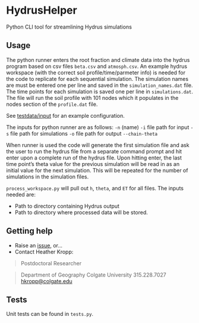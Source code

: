 # HydrusHelper
Python CLI tool for streamlining Hydrus simulations

## Usage
The python runner enters the root fraction and climate data into the hydrus
program based on csv files ``beta.csv`` and ``atmosph.csv``. An example hydrus
workspace (with the correct soil profile/time/parmeter info) is needed for the
code to replicate for each sequential simulation. The simulation names are must
be entered one per line and saved in the ``simulation_names.dat`` file. The time
points for each simulation is saved one per line in ``simulations.dat``.
The file will run the soil profile with 101 nodes which it populates in the
nodes section of the ``profile.dat`` file.

See [testdata/input](testdata/input) for an example configuration.

The inputs for python runner are as follows:
``-n`` (name)
``-i`` file path for input
``-s`` file path for simulations
``-o`` file path for output
``--chain-theta``

When runner is used the code will generate the first simulation file and ask the
user to run the hydrus file from a separate command prompt and hit enter upon a
complete run of the hydrus file. Upon hitting enter, the last time point’s
theta value for the previous simulation will be read in as an initial value for
the next simulation. This will be repeated for the number of simulations in the
simulation files.

``process_workspace.py`` will pull out ``h``, ``theta``, and ``ET`` for all
files. The inputs needed are:

* Path to directory containing Hydrus output
* Path to directory where processed data will be stored.

## Getting help

* Raise an [issue](https://github.com/erickpeirson/HydrusHelper/issues), or...
* Contact Heather Kropp:

> Postdoctoral Researcher

> Department of Geography
> Colgate University
> 315.228.7027
> hkropp@colgate.edu

## Tests

Unit tests can be found in ``tests.py``.
